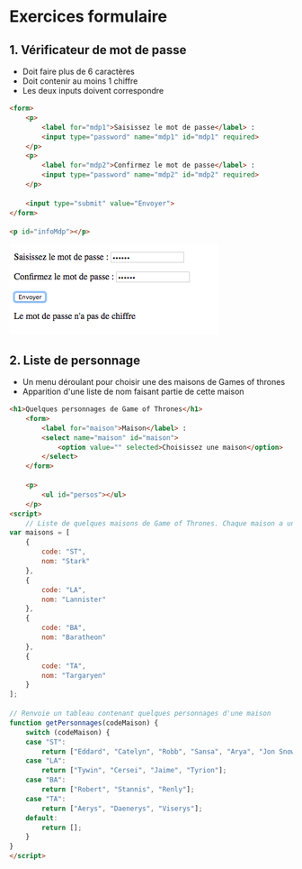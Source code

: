 # Exercices formulaire

## 1. Vérificateur de mot de passe

- Doit faire plus de 6 caractères
- Doit contenir au moins 1 chiffre
- Les deux inputs doivent correspondre

```html
<form>
    <p>
        <label for="mdp1">Saisissez le mot de passe</label> :
        <input type="password" name="mdp1" id="mdp1" required>
    </p>
    <p>
        <label for="mdp2">Confirmez le mot de passe</label> :
        <input type="password" name="mdp2" id="mdp2" required>
    </p>

    <input type="submit" value="Envoyer">
</form>

<p id="infoMdp"></p>
```
<img src="../images/form.png">

## 2. Liste de personnage

- Un menu déroulant pour choisir une des maisons de Games of thrones
- Apparition d'une liste de nom faisant partie de cette maison

```html
<h1>Quelques personnages de Game of Thrones</h1>
    <form>
        <label for="maison">Maison</label> :
        <select name="maison" id="maison">
            <option value="" selected>Choisissez une maison</option>
        </select>
    </form>

    <p>
        <ul id="persos"></ul>
    </p>
<script>
    // Liste de quelques maisons de Game of Thrones. Chaque maison a un code et un nom
var maisons = [
    {
        code: "ST",
        nom: "Stark"
    },
    {
        code: "LA",
        nom: "Lannister"
    },
    {
        code: "BA",
        nom: "Baratheon"
    },
    {
        code: "TA",
        nom: "Targaryen"
    }
];

// Renvoie un tableau contenant quelques personnages d'une maison
function getPersonnages(codeMaison) {
    switch (codeMaison) {
    case "ST":
        return ["Eddard", "Catelyn", "Robb", "Sansa", "Arya", "Jon Snow"];
    case "LA":
        return ["Tywin", "Cersei", "Jaime", "Tyrion"];
    case "BA":
        return ["Robert", "Stannis", "Renly"];
    case "TA":
        return ["Aerys", "Daenerys", "Viserys"];
    default:
        return [];
    }
}
</script>
```